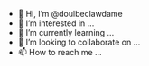 - 👋 Hi, I’m @doulbeclawdame
- 👀 I’m interested in ...
- 🌱 I’m currently learning ...
- 💞️ I’m looking to collaborate on ...
- 📫 How to reach me ...

<!---
doulbeclawdame/doulbeclawdame is a ✨ special ✨ repository because its `README.md` (this file) appears on your GitHub profile.
You can click the Preview link to take a look at your changes.
--->
